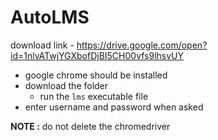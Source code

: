 # AutoLMS

download link - https://drive.google.com/open?id=1nlvATwjYGXbofDjBI5CH00vfs9lhsvUY

* google chrome should be installed
* download the folder
  * run the ` lms ` executable file
* enter username and password when asked

**NOTE :** do not delete the chromedriver

